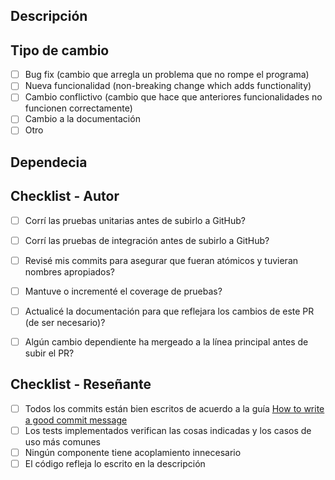 <!--
PR INSTRUCCIONES 

Title: Explica los cambios principales del PR en pocas palabras.
Description: Detalla lo que cambiaste.
Reviewers: No es necesario taggear a alguien. Es necesario 1 revisión para aceptar el PR.

Borra los comentarios antes de publicar el PR.
-->

## Descripción

<!-- Añade aquí tu descripción extendida del PR -->

## Tipo de cambio
<!--
Haz check a todo lo que sea relevante. Si escoges "Otro", explica por qué
-->

- [ ] Bug fix (cambio que arregla un problema que no rompe el programa)
- [ ] Nueva funcionalidad (non-breaking change which adds functionality)
- [ ] Cambio conflictivo (cambio que hace que anteriores funcionalidades no funcionen correctamente)
- [ ] Cambio a la documentación
- [ ] Otro

## Dependecia
<!--
Debes incluír si este PR agrega nuevas dependencias. En caso contrario, simplemente escribe "No".
-->

## Checklist - Autor

- [ ] Corrí las pruebas unitarias antes de subirlo a GitHub?
- [ ] Corrí las pruebas de integración antes de subirlo a GitHub?
- [ ] Revisé mis commits para asegurar que fueran atómicos y tuvieran nombres apropiados?
- [ ] Mantuve o incrementé el coverage de pruebas?
- [ ] Actualicé la documentación para que reflejara los cambios de este PR (de ser necesario)?
- [ ] Algún cambio dependiente ha mergeado a la línea principal antes de subir el PR?


## Checklist - Reseñante

- [ ] Todos los commits están bien escritos de acuerdo a la guía [How to write a good commit message](https://chris.beams.io/posts/git-commit/#seven-rules)
- [ ] Los tests implementados verifican las cosas indicadas y los casos de uso más comunes
- [ ] Ningún componente tiene acoplamiento innecesario
- [ ] El código refleja lo escrito en la descripción

<!--
Si hay más cosas relevantes al PR que no hayan sido indicadas aún, hazlo aquí.
Ex: diagramas, pantallazos, links externos, instrucciones...
-->
